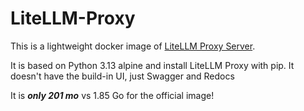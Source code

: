 # LiteLLM-Proxy

This is a lightweight docker image of [LiteLLM Proxy Server](https://docs.litellm.ai/docs/simple_proxy).

It is based on Python 3.13 alpine and install LiteLLM Proxy with pip. It doesn't have the build-in UI, just Swagger and Redocs

It is ***only 201 mo*** vs 1.85 Go for the official image!
